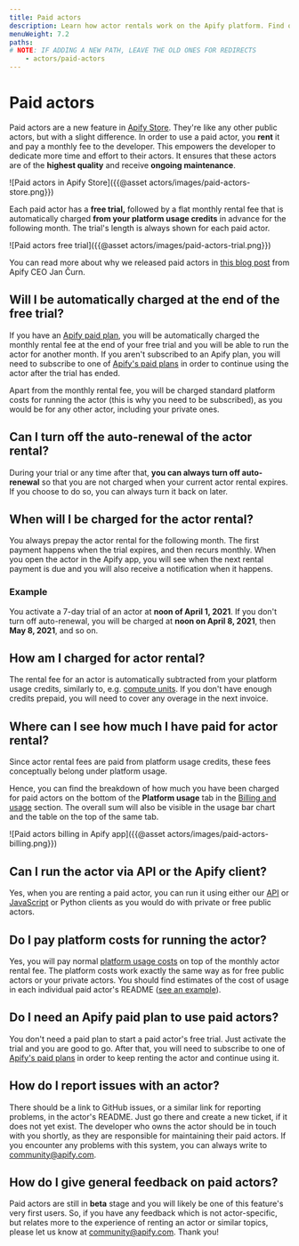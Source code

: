 ```yaml
---
title: Paid actors
description: Learn how actor rentals work on the Apify platform. Find out about running costs, what you need to try rent an actor, and how to pay for your rentals.
menuWeight: 7.2
paths:
# NOTE: IF ADDING A NEW PATH, LEAVE THE OLD ONES FOR REDIRECTS
    - actors/paid-actors
---
```


# Paid actors

Paid actors are a new feature in [Apify Store](https://apify.com/store). They're like any other public actors, but with a slight difference. In order to use a paid actor, you **rent** it and pay a monthly fee to the developer. This empowers the developer to dedicate more time and effort to their actors. It ensures that these actors are of the **highest quality** and receive **ongoing maintenance**.

![Paid actors in Apify Store]({{@asset actors/images/paid-actors-store.png}})

Each paid actor has a **free trial,** followed by a flat monthly rental fee that is automatically charged **from your platform usage credits** in advance for the following month. The trial's length is always shown for each paid actor.

![Paid actors free trial]({{@asset actors/images/paid-actors-trial.png}})

You can read more about why we released paid actors in [this blog post](tbd) from Apify CEO Jan Čurn.

## Will I be automatically charged at the end of the free trial?

If you have an [Apify paid plan](https://apify.com/pricing), you will be automatically charged the monthly rental fee at the end of your free trial and you will be able to run the actor for another month. If you aren't subscribed to an Apify plan, you will need to subscribe to one of [Apify's paid plans](https://apify.com/pricing) in order to continue using the actor after the trial has ended.

Apart from the monthly rental fee, you will be charged standard platform costs for running the actor (this is why you need to be subscribed), as you would be for any other actor, including your private ones.

## Can I turn off the auto-renewal of the actor rental?

During your trial or any time after that, **you can always turn off auto-renewal** so that you are not charged when your current actor rental expires. If you choose to do so, you can always turn it back on later.

## When will I be charged for the actor rental?

You always prepay the actor rental for the following month. The first payment happens when the trial expires, and then recurs monthly. When you open the actor in the Apify app, you will see when the next rental payment is due and you will also receive a notification when it happens.

### Example

You activate a 7-day trial of an actor at **noon of April 1, 2021**. If you don't turn off auto-renewal, you will be charged at **noon on April 8, 2021**, then **May 8, 2021**, and so on.

## How am I charged for actor rental?

The rental fee for an actor is automatically subtracted from your platform usage credits, similarly to, e.g. [compute units](https://docs.apify.com/actors/running/compute-units). If you don't have enough credits prepaid, you will need to cover any overage in the next invoice.

## Where can I see how much I have paid for actor rental?

Since actor rental fees are paid from platform usage credits, these fees conceptually belong under platform usage.

Hence, you can find the breakdown of how much you have been charged for paid actors on the bottom of the **Platform usage** tab in the [Billing and usage](https://my.apify.com/billing-new) section. The overall sum will also be visible in the usage bar chart and the table on the top of the same tab.

![Paid actors billing in Apify app]({{@asset actors/images/paid-actors-billing.png}})


## Can I run the actor via API or the Apify client?

Yes, when you are renting a paid actor, you can run it using either our [API](https://docs.apify.com/api/v2) or [JavaScript](https://docs.apify.com/apify-client-js) or Python clients as you would do with private or free public actors.

## Do I pay platform costs for running the actor?

Yes, you will pay normal [platform usage costs](https://apify.com/pricing/actors) on top of the monthly actor rental fee. The platform costs work exactly the same way as for free public actors or your private actors. You should find estimates of the cost of usage in each individual paid actor's README ([see an example](https://apify.com/drobnikj/crawler-google-places#compute-unit-consumption)).

## Do I need an Apify paid plan to use paid actors?

You don't need a paid plan to start a paid actor's free trial. Just activate the trial and you are good to go. After that, you will need to subscribe to one of [Apify's paid plans](https://apify.com/pricing) in order to keep renting the actor and continue using it.

## How do I report issues with an actor?

There should be a link to GitHub issues, or a similar link for reporting problems, in the actor's README. Just go there and create a new ticket, if it does not yet exist.  The developer who owns the actor should be in touch with you shortly, as they are responsible for maintaining their paid actors. If you encounter any problems with this system, you can always write to [community@apify.com](mailto:community@apify.com).

## How do I give general feedback on paid actors?

Paid actors are still in **beta** stage and you will likely be one of this feature's very first users. So, if you have any feedback which is not actor-specific, but relates more to the experience of renting an actor or similar topics, please let us know at [community@apify.com](mailto:community@apify.com). Thank you!
